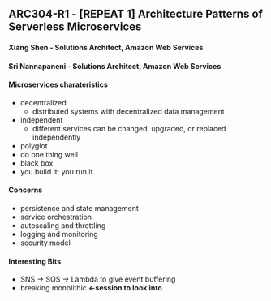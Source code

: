 ## ARC304-R1 - [REPEAT 1] Architecture Patterns of Serverless Microservices

#### Xiang Shen - Solutions Architect, Amazon Web Services
#### Sri Nannapaneni - Solutions Architect, Amazon Web Services

#### Microservices charateristics
- decentralized
	- distributed systems with decentralized data management
- independent
	- different services can be changed, upgraded, or replaced independently
- polyglot
- do one thing well
- black box
- you build it; you run it

#### Concerns
- persistence and state management
- service orchestration
- autoscaling and throttling
- logging and monitoring
- security model

#### Interesting Bits
- SNS -> SQS -> Lambda to give event buffering
- breaking monolithic **<-session to look into**
